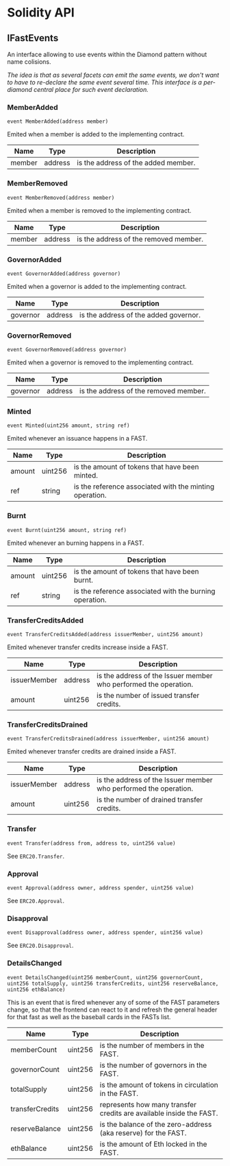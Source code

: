 # Solidity API

## IFastEvents

An interface allowing to use events within the Diamond pattern without name colisions.

_The idea is that as several facets can emit the same events, we don't want to have to re-declare
the same event several time. This interface is a per-diamond central place for such event declaration._

### MemberAdded

```solidity
event MemberAdded(address member)
```

Emited when a member is added to the implementing contract.

| Name | Type | Description |
| ---- | ---- | ----------- |
| member | address | is the address of the added member. |

### MemberRemoved

```solidity
event MemberRemoved(address member)
```

Emited when a member is removed to the implementing contract.

| Name | Type | Description |
| ---- | ---- | ----------- |
| member | address | is the address of the removed member. |

### GovernorAdded

```solidity
event GovernorAdded(address governor)
```

Emited when a governor is added to the implementing contract.

| Name | Type | Description |
| ---- | ---- | ----------- |
| governor | address | is the address of the added governor. |

### GovernorRemoved

```solidity
event GovernorRemoved(address governor)
```

Emited when a governor is removed to the implementing contract.

| Name | Type | Description |
| ---- | ---- | ----------- |
| governor | address | is the address of the removed member. |

### Minted

```solidity
event Minted(uint256 amount, string ref)
```

Emited whenever an issuance happens in a FAST.

| Name | Type | Description |
| ---- | ---- | ----------- |
| amount | uint256 | is the amount of tokens that have been minted. |
| ref | string | is the reference associated with the minting operation. |

### Burnt

```solidity
event Burnt(uint256 amount, string ref)
```

Emited whenever an burning happens in a FAST.

| Name | Type | Description |
| ---- | ---- | ----------- |
| amount | uint256 | is the amount of tokens that have been burnt. |
| ref | string | is the reference associated with the burning operation. |

### TransferCreditsAdded

```solidity
event TransferCreditsAdded(address issuerMember, uint256 amount)
```

Emited whenever transfer credits increase inside a FAST.

| Name | Type | Description |
| ---- | ---- | ----------- |
| issuerMember | address | is the address of the Issuer member who performed the operation. |
| amount | uint256 | is the number of issued transfer credits. |

### TransferCreditsDrained

```solidity
event TransferCreditsDrained(address issuerMember, uint256 amount)
```

Emited whenever transfer credits are drained inside a FAST.

| Name | Type | Description |
| ---- | ---- | ----------- |
| issuerMember | address | is the address of the Issuer member who performed the operation. |
| amount | uint256 | is the number of drained transfer credits. |

### Transfer

```solidity
event Transfer(address from, address to, uint256 value)
```

See `ERC20.Transfer`.

### Approval

```solidity
event Approval(address owner, address spender, uint256 value)
```

See `ERC20.Approval`.

### Disapproval

```solidity
event Disapproval(address owner, address spender, uint256 value)
```

See `ERC20.Disapproval`.

### DetailsChanged

```solidity
event DetailsChanged(uint256 memberCount, uint256 governorCount, uint256 totalSupply, uint256 transferCredits, uint256 reserveBalance, uint256 ethBalance)
```

This is an event that is fired whenever any of some of the FAST parameters
change, so that the frontend can react to it and refresh the general header
for that fast as well as the baseball cards in the FASTs list.

| Name | Type | Description |
| ---- | ---- | ----------- |
| memberCount | uint256 | is the number of members in the FAST. |
| governorCount | uint256 | is the number of governors in the FAST. |
| totalSupply | uint256 | is the amount of tokens in circulation in the FAST. |
| transferCredits | uint256 | represents how many transfer credits are available inside the FAST. |
| reserveBalance | uint256 | is the balance of the zero-address (aka reserve) for the FAST. |
| ethBalance | uint256 | is the amount of Eth locked in the FAST. |


